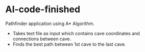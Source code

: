 # AI-code-finished

Pathfinder application using A* Algorithm. 
- Takes text file as input which contains cave coordinates and connections between cave.
- Finds the best path between 1st cave to the last cave. 

